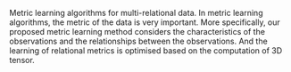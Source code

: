 Metric learning algorithms for multi-relational data.
In metric learning algorithms, the metric of the data is very important. 
More specifically, our proposed metric learning method considers the characteristics of the observations and the relationships between the observations. 
And the learning of relational metrics is optimised based on the computation of 3D tensor.
